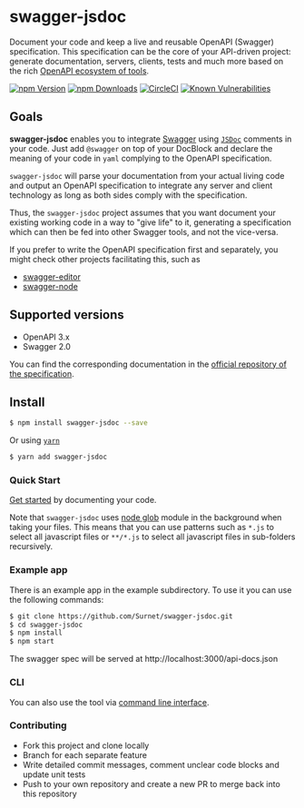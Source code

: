 # swagger-jsdoc

Document your code and keep a live and reusable OpenAPI (Swagger) specification. This specification can be the core of your API-driven project: generate
documentation, servers, clients, tests and much more based on the rich [OpenAPI ecosystem of tools](http://swagger.io/).

[![npm Version](https://img.shields.io/npm/v/swagger-jsdoc.svg)](https://www.npmjs.com/package/swagger-jsdoc)
[![npm Downloads](https://img.shields.io/npm/dm/swagger-jsdoc.svg)](https://www.npmjs.com/package/swagger-jsdoc)
[![CircleCI](https://circleci.com/gh/Surnet/swagger-jsdoc.svg?style=svg)](https://circleci.com/gh/Surnet/swagger-jsdoc)
[![Known Vulnerabilities](https://snyk.io/test/github/Surnet/swagger-jsdoc/badge.svg?targetFile=package.json)](https://snyk.io/test/github/Surnet/swagger-jsdoc?targetFile=package.json)

## Goals

**swagger-jsdoc** enables you to integrate [Swagger](http://swagger.io)
using [`JSDoc`](http://usejsdoc.org/) comments in your code. Just add `@swagger` on top of your DocBlock and declare the meaning of your code in `yaml` complying to the OpenAPI specification.

`swagger-jsdoc` will parse your documentation from your actual living code and output an OpenAPI specification to integrate any server and client technology as long as both sides comply with the specification.

Thus, the `swagger-jsdoc` project assumes that you want document your existing working code in a way to "give life" to it, generating a specification which can then be fed into other Swagger tools, and not the vice-versa.

If you prefer to write the OpenAPI specification first and separately, you might check other projects facilitating this, such as

- [swagger-editor](http://swagger.io/swagger-editor/)
- [swagger-node](https://github.com/swagger-api/swagger-node)

## Supported versions

- OpenAPI 3.x
- Swagger 2.0

You can find the corresponding documentation in the [official repository of the specification](https://github.com/OAI/OpenAPI-Specification).

## Install

```bash
$ npm install swagger-jsdoc --save
```

Or using [`yarn`](https://yarnpkg.com/en/)

```bash
$ yarn add swagger-jsdoc
```

### Quick Start

[Get started](./docs/GETTING-STARTED.md) by documenting your code.

Note that `swagger-jsdoc` uses [node glob](https://github.com/isaacs/node-glob) module in the background when taking your files. This means that you can use patterns such as `*.js` to select all javascript files or `**/*.js` to select all javascript files in sub-folders recursively.

### Example app

There is an example app in the example subdirectory.
To use it you can use the following commands:

```bash
$ git clone https://github.com/Surnet/swagger-jsdoc.git
$ cd swagger-jsdoc
$ npm install
$ npm start
```

The swagger spec will be served at http://localhost:3000/api-docs.json

### CLI

You can also use the tool via [command line interface](./docs/CLI.md).

### Contributing

- Fork this project and clone locally
- Branch for each separate feature
- Write detailed commit messages, comment unclear code blocks and update unit tests
- Push to your own repository and create a new PR to merge back into this repository
